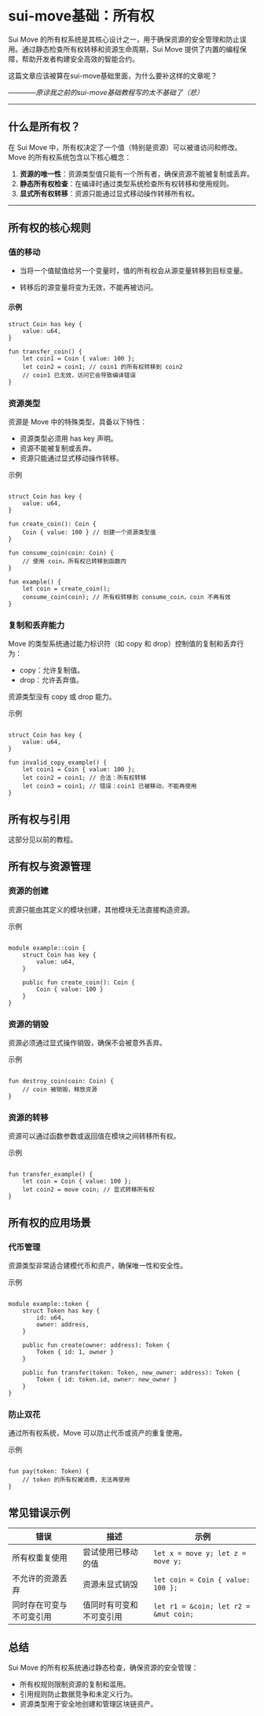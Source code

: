 # sui-move基础：所有权

Sui Move 的所有权系统是其核心设计之一，用于确保资源的安全管理和防止误用。通过静态检查所有权转移和资源生命周期，Sui Move 提供了内置的编程保障，帮助开发者构建安全高效的智能合约。

这篇文章应该被算在sui-move基础里面，为什么要补这样的文章呢？

*————原谅我之前的sui-move基础教程写的太不基础了（悲）*

---

## 什么是所有权？

在 Sui Move 中，所有权决定了一个值（特别是资源）可以被谁访问和修改。Move 的所有权系统包含以下核心概念：
1. **资源的唯一性**：资源类型值只能有一个所有者，确保资源不能被复制或丢弃。
2. **静态所有权检查**：在编译时通过类型系统检查所有权转移和使用规则。
3. **显式所有权转移**：资源只能通过显式移动操作转移所有权。

---

## 所有权的核心规则

### 值的移动

- 当将一个值赋值给另一个变量时，值的所有权会从源变量转移到目标变量。

- 转移后的源变量将变为无效，不能再被访问。

#### 示例
```move
struct Coin has key {
    value: u64,
}

fun transfer_coin() {
    let coin1 = Coin { value: 100 };
    let coin2 = coin1; // coin1 的所有权转移到 coin2
    // coin1 已无效，访问它会导致编译错误
}
```
### 资源类型

资源是 Move 中的特殊类型，具备以下特性：

- 资源类型必须用 has key 声明。
- 资源不能被复制或丢弃。
- 资源只能通过显式移动操作转移。

示例
```move

struct Coin has key {
    value: u64,
}

fun create_coin(): Coin {
    Coin { value: 100 } // 创建一个资源类型值
}

fun consume_coin(coin: Coin) {
    // 使用 coin，所有权已转移到函数内
}

fun example() {
    let coin = create_coin();
    consume_coin(coin); // 所有权转移到 consume_coin，coin 不再有效
}
```

### 复制和丢弃能力

Move 的类型系统通过能力标识符（如 copy 和 drop）控制值的复制和丢弃行为：

- copy：允许复制值。
- drop：允许丢弃值。

资源类型没有 copy 或 drop 能力。

示例

```move

struct Coin has key {
    value: u64,
}

fun invalid_copy_example() {
    let coin1 = Coin { value: 100 };
    let coin2 = coin1; // 合法：所有权转移
    let coin3 = coin1; // 错误：coin1 已被移动，不能再使用
}
```
## 所有权与引用

这部分见以前的教程。

## 所有权与资源管理

### 资源的创建

资源只能由其定义的模块创建，其他模块无法直接构造资源。

示例
```move

module example::coin {
    struct Coin has key {
        value: u64,
    }

    public fun create_coin(): Coin {
        Coin { value: 100 }
    }
}
```

### 资源的销毁

资源必须通过显式操作销毁，确保不会被意外丢弃。

示例
```move

fun destroy_coin(coin: Coin) {
    // coin 被销毁，释放资源
}
```

### 资源的转移

资源可以通过函数参数或返回值在模块之间转移所有权。

示例
```move

fun transfer_example() {
    let coin = Coin { value: 100 };
    let coin2 = move coin; // 显式转移所有权
}
```

## 所有权的应用场景

### 代币管理
资源类型非常适合建模代币和资产，确保唯一性和安全性。

示例
```move

module example::token {
    struct Token has key {
        id: u64,
        owner: address,
    }

    public fun create(owner: address): Token {
        Token { id: 1, owner }
    }

    public fun transfer(token: Token, new_owner: address): Token {
        Token { id: token.id, owner: new_owner }
    }
}
```
### 防止双花
通过所有权系统，Move 可以防止代币或资产的重复使用。

示例
```move

fun pay(token: Token) {
    // token 的所有权被消费，无法再使用
}
```
## 常见错误示例
| 错误                   | 描述                   | 示例                                |
|------------------------|------------------------|-------------------------------------|
| 所有权重复使用         | 尝试使用已移动的值     | `let x = move y; let z = move y;`   |
| 不允许的资源丢弃       | 资源未显式销毁         | `let coin = Coin { value: 100 };`   |
| 同时存在可变与不可变引用 | 值同时有可变和不可变引用 | `let r1 = &coin; let r2 = &mut coin;` |

## 总结
Sui Move 的所有权系统通过静态检查，确保资源的安全管理：

- 所有权规则限制资源的复制和滥用。
- 引用规则防止数据竞争和未定义行为。
- 资源类型用于安全地创建和管理区块链资产。